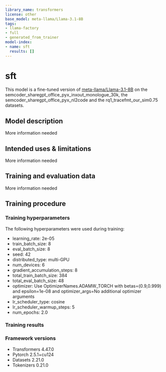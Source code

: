 ```yaml
---
library_name: transformers
license: other
base_model: meta-llama/Llama-3.1-8B
tags:
- llama-factory
- full
- generated_from_trainer
model-index:
- name: sft
  results: []
---
```


<!-- This model card has been generated automatically according to the information the Trainer had access to. You
should probably proofread and complete it, then remove this comment. -->

# sft

This model is a fine-tuned version of [meta-llama/Llama-3.1-8B](https://huggingface.co/meta-llama/Llama-3.1-8B) on the semcoder_sharegpt_office_pyx_inxout_monologue_30k, the semcoder_sharegpt_office_pyx_nl2code and the rq1_tracefmt_our_sim0.75 datasets.

## Model description

More information needed

## Intended uses & limitations

More information needed

## Training and evaluation data

More information needed

## Training procedure

### Training hyperparameters

The following hyperparameters were used during training:
- learning_rate: 2e-05
- train_batch_size: 8
- eval_batch_size: 8
- seed: 42
- distributed_type: multi-GPU
- num_devices: 6
- gradient_accumulation_steps: 8
- total_train_batch_size: 384
- total_eval_batch_size: 48
- optimizer: Use OptimizerNames.ADAMW_TORCH with betas=(0.9,0.999) and epsilon=1e-08 and optimizer_args=No additional optimizer arguments
- lr_scheduler_type: cosine
- lr_scheduler_warmup_steps: 5
- num_epochs: 2.0

### Training results



### Framework versions

- Transformers 4.47.0
- Pytorch 2.5.1+cu124
- Datasets 2.21.0
- Tokenizers 0.21.0
